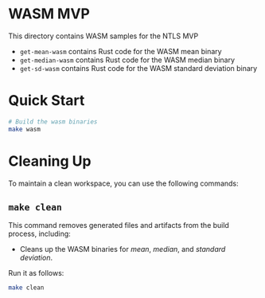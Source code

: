 # WASM MVP

This directory contains WASM samples for the NTLS MVP

- `get-mean-wasm` contains Rust code for the WASM mean binary
- `get-median-wasm` contains Rust code for the WASM median binary
- `get-sd-wasm` contains Rust code for the WASM standard deviation binary


# Quick Start

```sh
# Build the wasm binaries
make wasm
```

# Cleaning Up

To maintain a clean workspace, you can use the following commands:

## `make clean`

This command removes generated files and artifacts from the build process, including:
- Cleans up the WASM binaries for _mean_, _median_, and _standard deviation_.

Run it as follows:

```sh
make clean
```

